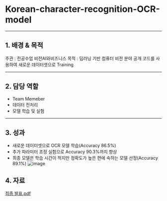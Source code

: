 # Korean-character-recognition-OCR-model

---
## 1. 배경 & 목적
주관 : 전공수업 비전AI와비즈니스
목적 : 딥러닝 기반 컴퓨터 비전 분야 공개 코드를 사용하여 새로운 데이터셋으로 Training

---
## 2. 담당 역할
- Team Memeber
- 데이터 전처리
- 모델 학습 및 실험
---
## 3. 성과
- 새로운 데이터셋으로 OCR 모델 학습(Accuracy 86.5%)
- 추가 파라미터 조정 실험으로 Accuracy 90.3%까지 향상
- 최종 모델은 학습 시간이 적지만 정확도가 높은 편에 속하는 모델 선정(Accuracy 89.1%)
![image](https://github.com/jihwan21/Korean-character-recognition-OCR-model/assets/96354328/38c95c22-d4d3-4b6b-b1d2-398cfbf23e17)

## 4. 자료
[최종 발표.pdf](https://drive.google.com/file/d/1ycwQbnglKGSJq94EyO62L1s6VDNmVGG8/view?usp=drive_link)

